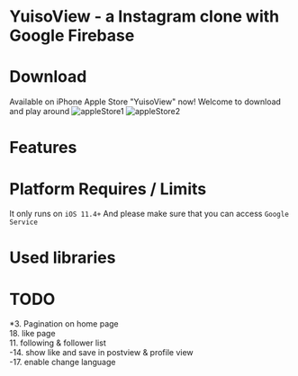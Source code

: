# YuisoView - a Instagram clone with Google Firebase

# Download
Available on iPhone Apple Store "YuisoView" now! Welcome to download and play around
![appleStore1](https://github.com/RenruiLiu/YuisoView/blob/master/InsViewer/Assets.xcassets/assets/appleStore1.png)
![appleStore2](https://github.com/RenruiLiu/YuisoView/blob/master/InsViewer/Assets.xcassets/assets/appleStore2.png)

# Features

# Platform Requires / Limits
It only runs on `iOS 11.4+`
And please make sure that you can access `Google Service`

# Used libraries

# TODO
*3. Pagination on home page  
18. like page  
11. following & follower list  
-14. show like and save in postview & profile view  
-17. enable change language
